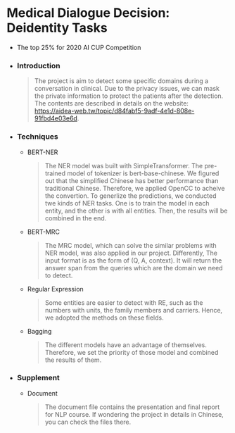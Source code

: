 # Medical Dialogue Decision: Deidentity Tasks
* The top 25% for 2020 AI CUP Competition

* ### Introduction
  > The project is aim to detect some specific domains during a conversation in clinical. Due to the privacy issues, we can mask the private information to protect the patients after the detection. The contents are described in details on the website: https://aidea-web.tw/topic/d84fabf5-9adf-4e1d-808e-91fbd4e03e6d.

* ### Techniques
  * BERT-NER
    >The NER model was built with SimpleTransformer. The pre-trained model of tokenizer is bert-base-chinese. We figured out that the simplified Chinese has better performance than traditional Chinese. Therefore, we applied OpenCC to acheive the convertion. To generlize the predictions, we conducted twe kinds of NER tasks. One is to train the model in each entity, and the other is with all entities. Then, the results will be combined in the end.

  * BERT-MRC
    >The MRC model, which can solve the similar problems with NER model, was also applied in our project. Differently, The input format is as the form of (Q, A, context). It will return the answer span from the queries which are the domain we need to detect.

  * Regular Expression
    >Some entities are easier to detect with RE, such as the numbers with units, the family members and carriers. Hence, we adopted the methods on these fields.

  * Bagging
    >The different models have an advantage of themselves. Therefore, we set the priority of those model and combined the results of them.

* ### Supplement
  * Document
    > The document file contains the presentation and final report for NLP course. If wondering the project in details in Chinese, you can check the files there.
